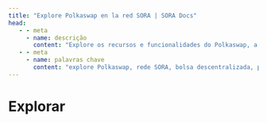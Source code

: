```yaml
---
title: "Explore Polkaswap en la red SORA | SORA Docs"
head:
   - - meta
     - name: descrição
       content: "Explore os recursos e funcionalidades do Polkaswap, a bolsa descentralizada na rede SORA. Descubra pares de negociação disponíveis, pools de liquidez e opções de negociação avançadas. Descubra como o Polkaswap permite aos usuários negociar e fornecer liquidez de maneira segura e eficiente dentro do ecossistema SORA."
   - - meta
     - name: palavras chave
       content: "explore Polkaswap, rede SORA, bolsa descentralizada, pares de negociação, pools de liquidez, negociação avançada"
---
```


# Explorar

<!-- @include: /snippets/explore-polkaswap.md -->